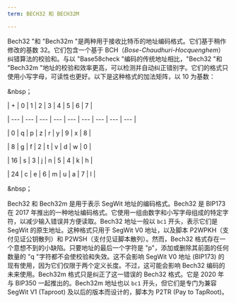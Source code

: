 ```yaml
---
term: BECH32 和 BECH32M

---
```

Bech32 "和 "Bech32m "是两种用于接收比特币的地址编码格式。它们基于稍作修改的基数 32。它们包含一个基于 BCH（*Bose-Chaudhuri-Hocquenghem*）纠错算法的校验和。与以 "Base58check "编码的传统地址相比，"Bech32 "和 "Bech32m "地址的校验和效率更高，可以检测并自动纠正错别字。它们的格式只使用小写字母，可读性也更好。以下是这种格式的加法矩阵，以 10 为基数：

&nbsp；

| + | 0 | 1 | 2 | 3 | 4 | 5 | 6 | 7 |

| --- | --- | --- | --- | --- | --- | --- | --- | --- |

| 0 | q | p | z | r | y | 9 | x | 8 |

| 8 | g | f | 2 | t | v | d | w | 0 |

| 16 | s | 3 | j | n | 5 | 4 | k | h |

| 24 | c | e | 6 | m | u | a | 7 | l |

&nbsp；

Bech32 和 Bech32m 是用于表示 SegWit 地址的编码格式。Bech32 是 BIP173 在 2017 年推出的一种地址编码格式。它使用一组由数字和小写字母组成的特定字符，以减少输入错误并方便读取。Bech32 地址一般以 `bc1` 开头，表示它们是 SegWit 的原生地址。这种格式只用于 SegWit V0 地址，以及脚本 P2WPKH（支付见证公钥散列）和 P2WSH（支付见证脚本散列）。然而，Bech32 格式存在一个意想不到的小缺陷。只要地址的最后一个字符是 "p"，添加或删除其前面的任何数量的 "q "字符都不会使校验和失效。这不会影响 SegWit V0 地址 (BIP173) 的现有使用，因为它们仅限于两个定义长度。不过，这可能会影响 Bech32 编码的未来使用。Bech32m 格式只是纠正了这一错误的 Bech32 格式。它是 2020 年与 BIP350 一起推出的。Bech32m 地址也以 `bc1` 开头，但它们是专门为兼容 SegWit V1 (Taproot) 及以后的版本而设计的，脚本为 P2TR (Pay to TapRoot)。